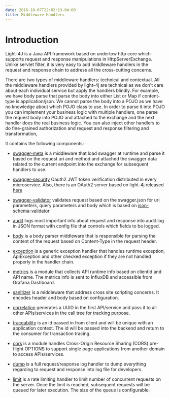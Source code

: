 ```yaml
---
date: 2016-10-07T22:02:13-04:00
title: Middleware Handlers
---
```


# Introduction

Light-4J is a Java API framework based on undertow http core which supports request and 
response manipulations in HttpServerExchange. Unlike servlet filter, it is very easy to add
middleware handlers in the request and response chain to address all the cross-cutting
concerns.  

There are two types of middleware handlers: technical and contextual. All the middleware 
handlers provided by light-4j are technical as we don't care about each individual service 
but apply the handlers blindly. For example, we have body parse that parse the body into either 
List or Map if content-type is application/json. We cannot parse the body into a POJO as we have 
no knowledge about which POJO class to use. In order to parse it into POJO you can implement 
your business logic with multiple handlers, one parse the request body into POJO and attached 
to the exchange and the next handler does the real business logic. You can also inject other 
handlers to do fine-grained authorization and request and response filtering and transformation, 


It contains the following components:

* [swagger-meta](https://networknt.github.io/light-4j/middleware/swagger-meta/) is a 
middleware that load swagger at runtime and parse it based on the request uri and method and 
attached the swagger data related to the current endpoint into the exchange for subsequent 
handlers to use.

* [swagger-security](https://networknt.github.io/light-4j/middleware/swagger-security/) 
Oauth2 JWT token verification distributed in every microservice. Also, there is an OAuth2 
server based on light-4j released [here](https://github.com/networknt/light-oauth2)

* [swagger-validator](https://networknt.github.io/light-4j/middleware/swagger-validator/) 
validates request based on the swagger.json for uri parameters, query parameters and body 
which is based on [json-schema-validator](https://github.com/networknt/json-schema-validator)

* [audit](https://networknt.github.io/light-4j/middleware/audit/) logs most important info 
about request and response into audit.log in JSON format with config file that controls which
fields to be logged.

* [body](https://networknt.github.io/light-4j/middleware/body/) is a body parser middleware 
that is responsible for parsing the content of the request based on Content-Type in the 
request header. 

* [exception](https://networknt.github.io/light-4j/middleware/exception/) is a generic 
exception handler that handles runtime exception, ApiException and other checked exception 
if they are not handled properly in the handler chain.

* [metrics](https://networknt.github.io/light-4j/middleware/metrics/) is a module that collects
API runtime info based on clientId and API name. The metrics info is sent to InfluxDB and 
accessible from Grafana Dashboard.

* [sanitizer](https://networknt.github.io/light-4j/middleware/sanitizer/) is a 
middleware that address cross site scripting concerns. It encodes header and body based on 
configuration.

* [correlation](https://networknt.github.io/light-4j/middleware/correlation/) generates
a UUID in the first API/service and pass it to all other APIs/services in the call tree for
tracking purpose.

* [traceability](https://networknt.github.io/light-4j/middleware/traceability/) is an
id passed in from client and will be unique with an application context. The id will be passed
into the backend and return to the consumer for transaction tracing. 

* [cors](https://networknt.github.io/light-4j/middleware/cors/) is a module handles 
Cross-Origin Resource Sharing (CORS) pre-flight OPTIONS to support single page applications 
from another domain to access APIs/services.
 
* [dump](https://networknt.github.io/light-4j/middleware/dump/) is a full request/response 
log handler to dump everything regarding to request and response into log file for developers. 

* [limit](https://networknt.github.io/light-4j/middleware/limit/) is a rate limiting handler 
to limit number of concurrent requests on the server. Once the limit is reached, subsequent 
requests will be queued for later execution. The size of the queue is configurable. 

